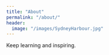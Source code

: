```yaml
---
title: "About"
permalink: "/about/"
header:
  image: "/images/SydneyHarbour.jpg"
---
```


Keep learning and inspiring.
